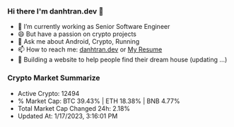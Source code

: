 ### Hi there I'm danhtran.dev 👋

- 🔭 I’m currently working as Senior Software Engineer
- 😄 But have a passion on crypto projects
- 💬 Ask me about Android, Crypto, Running 
- 📫 How to reach me: <a href="https://danhtran.dev" target="_blank">danhtran.dev</a> or <a href="Dan-Resume.pdf" target="_blank">My Resume</a>
- 🌱 Building a website to help people find their dream house (updating ...)

### Crypto Market Summarize
- Active Crypto: 12494
- % Market Cap: BTC 39.43% | ETH 18.38% | BNB 4.77%
- Total Market Cap Changed 24h: 2.18%
- Updated At: 1/17/2023, 3:16:01 PM
